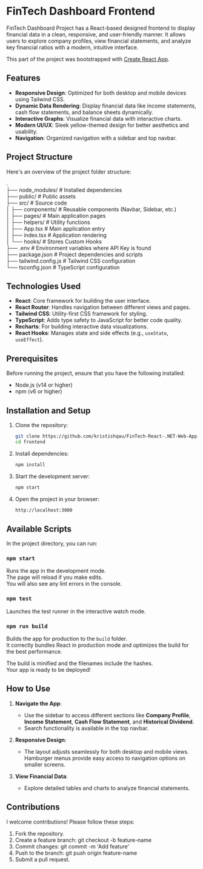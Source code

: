 # FinTech Dashboard Frontend

FinTech Dashboard Project has a React-based designed frontend to display financial data in a clean, responsive, and user-friendly manner. It allows users to explore company profiles, view financial statements, and analyze key financial ratios with a modern, intuitive interface.

This part of the project was bootstrapped with [Create React App](https://github.com/facebook/create-react-app).

## Features

- **Responsive Design**: Optimized for both desktop and mobile devices using Tailwind CSS.
- **Dynamic Data Rendering**: Display financial data like income statements, cash flow statements, and balance sheets dynamically.
- **Interactive Graphs**: Visualize financial data with interactive charts.
- **Modern UI/UX**: Sleek yellow-themed design for better aesthetics and usability.
- **Navigation**: Organized navigation with a sidebar and top navbar.

## Project Structure

Here's an overview of the project folder structure:

.\
├── node_modules/           # Installed dependencies\
├── public/                 # Public assets\
├── src/                    # Source code\
│   ├── components/         # Reusable components (Navbar, Sidebar, etc.)\
│   ├── pages/              # Main application pages\
│   ├── helpers/            # Utility functions\
│   ├── App.tsx             # Main application entry\
│   ├── index.tsx           # Application rendering\
│   └── hooks/              # Stores Custom Hooks\
├── .env                    # Environment variables where API Key is found\
├── package.json            # Project dependencies and scripts\
├── tailwind.config.js      # Tailwind CSS configuration\
└── tsconfig.json           # TypeScript configuration

## Technologies Used

- **React**: Core framework for building the user interface.
- **React Router**: Handles navigation between different views and pages.
- **Tailwind CSS**: Utility-first CSS framework for styling.
- **TypeScript**: Adds type safety to JavaScript for better code quality.
- **Recharts**: For building interactive data visualizations.
- **React Hooks**: Manages state and side effects (e.g., `useState`, `useEffect`).

## Prerequisites

Before running the project, ensure that you have the following installed:

- Node.js (v14 or higher)
- npm (v6 or higher)

## Installation and Setup

1. Clone the repository:

   ```bash
   git clone https://github.com/kristishqau/FinTech-React-.NET-Web-App.git
   cd frontend

2. Install dependencies:

   ```bash
   npm install

3. Start the development server:

   ```bash
   npm start

4. Open the project in your browser:

   ```bash
   http://localhost:3000

## Available Scripts

In the project directory, you can run:

### `npm start`

Runs the app in the development mode.\
The page will reload if you make edits.\
You will also see any lint errors in the console.

### `npm test`

Launches the test runner in the interactive watch mode.

### `npm run build`

Builds the app for production to the `build` folder.\
It correctly bundles React in production mode and optimizes the build for the best performance.

The build is minified and the filenames include the hashes.\
Your app is ready to be deployed!

## How to Use

1. **Navigate the App**:
    * Use the sidebar to access different sections like **Company Profile**, **Income Statement**, **Cash Flow Statement**, and **Historical Dividend**.
    * Search functionality is available in the top navbar.

2. **Responsive Design**:
    * The layout adjusts seamlessly for both desktop and mobile views. Hamburger menus provide easy access to navigation options on smaller screens.

3. **View Financial Data**:
    * Explore detailed tables and charts to analyze financial statements.

## Contributions
I welcome contributions! Please follow these steps:

1. Fork the repository.
2. Create a feature branch:
   git checkout -b feature-name
3. Commit changes:
   git commit -m 'Add feature'
4. Push to the branch:
   git push origin feature-name
5. Submit a pull request.
